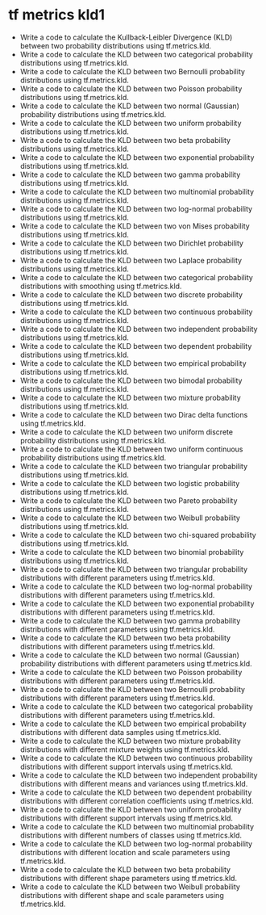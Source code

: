 # tf metrics kld1

- Write a code to calculate the Kullback-Leibler Divergence (KLD) between two probability distributions using tf.metrics.kld.
- Write a code to calculate the KLD between two categorical probability distributions using tf.metrics.kld.
- Write a code to calculate the KLD between two Bernoulli probability distributions using tf.metrics.kld.
- Write a code to calculate the KLD between two Poisson probability distributions using tf.metrics.kld.
- Write a code to calculate the KLD between two normal (Gaussian) probability distributions using tf.metrics.kld.
- Write a code to calculate the KLD between two uniform probability distributions using tf.metrics.kld.
- Write a code to calculate the KLD between two beta probability distributions using tf.metrics.kld.
- Write a code to calculate the KLD between two exponential probability distributions using tf.metrics.kld.
- Write a code to calculate the KLD between two gamma probability distributions using tf.metrics.kld.
- Write a code to calculate the KLD between two multinomial probability distributions using tf.metrics.kld.
- Write a code to calculate the KLD between two log-normal probability distributions using tf.metrics.kld.
- Write a code to calculate the KLD between two von Mises probability distributions using tf.metrics.kld.
- Write a code to calculate the KLD between two Dirichlet probability distributions using tf.metrics.kld.
- Write a code to calculate the KLD between two Laplace probability distributions using tf.metrics.kld.
- Write a code to calculate the KLD between two categorical probability distributions with smoothing using tf.metrics.kld.
- Write a code to calculate the KLD between two discrete probability distributions using tf.metrics.kld.
- Write a code to calculate the KLD between two continuous probability distributions using tf.metrics.kld.
- Write a code to calculate the KLD between two independent probability distributions using tf.metrics.kld.
- Write a code to calculate the KLD between two dependent probability distributions using tf.metrics.kld.
- Write a code to calculate the KLD between two empirical probability distributions using tf.metrics.kld.
- Write a code to calculate the KLD between two bimodal probability distributions using tf.metrics.kld.
- Write a code to calculate the KLD between two mixture probability distributions using tf.metrics.kld.
- Write a code to calculate the KLD between two Dirac delta functions using tf.metrics.kld.
- Write a code to calculate the KLD between two uniform discrete probability distributions using tf.metrics.kld.
- Write a code to calculate the KLD between two uniform continuous probability distributions using tf.metrics.kld.
- Write a code to calculate the KLD between two triangular probability distributions using tf.metrics.kld.
- Write a code to calculate the KLD between two logistic probability distributions using tf.metrics.kld.
- Write a code to calculate the KLD between two Pareto probability distributions using tf.metrics.kld.
- Write a code to calculate the KLD between two Weibull probability distributions using tf.metrics.kld.
- Write a code to calculate the KLD between two chi-squared probability distributions using tf.metrics.kld.
- Write a code to calculate the KLD between two binomial probability distributions using tf.metrics.kld.
- Write a code to calculate the KLD between two triangular probability distributions with different parameters using tf.metrics.kld.
- Write a code to calculate the KLD between two log-normal probability distributions with different parameters using tf.metrics.kld.
- Write a code to calculate the KLD between two exponential probability distributions with different parameters using tf.metrics.kld.
- Write a code to calculate the KLD between two gamma probability distributions with different parameters using tf.metrics.kld.
- Write a code to calculate the KLD between two beta probability distributions with different parameters using tf.metrics.kld.
- Write a code to calculate the KLD between two normal (Gaussian) probability distributions with different parameters using tf.metrics.kld.
- Write a code to calculate the KLD between two Poisson probability distributions with different parameters using tf.metrics.kld.
- Write a code to calculate the KLD between two Bernoulli probability distributions with different parameters using tf.metrics.kld.
- Write a code to calculate the KLD between two categorical probability distributions with different parameters using tf.metrics.kld.
- Write a code to calculate the KLD between two empirical probability distributions with different data samples using tf.metrics.kld.
- Write a code to calculate the KLD between two mixture probability distributions with different mixture weights using tf.metrics.kld.
- Write a code to calculate the KLD between two continuous probability distributions with different support intervals using tf.metrics.kld.
- Write a code to calculate the KLD between two independent probability distributions with different means and variances using tf.metrics.kld.
- Write a code to calculate the KLD between two dependent probability distributions with different correlation coefficients using tf.metrics.kld.
- Write a code to calculate the KLD between two uniform probability distributions with different support intervals using tf.metrics.kld.
- Write a code to calculate the KLD between two multinomial probability distributions with different numbers of classes using tf.metrics.kld.
- Write a code to calculate the KLD between two log-normal probability distributions with different location and scale parameters using tf.metrics.kld.
- Write a code to calculate the KLD between two beta probability distributions with different shape parameters using tf.metrics.kld.
- Write a code to calculate the KLD between two Weibull probability distributions with different shape and scale parameters using tf.metrics.kld.